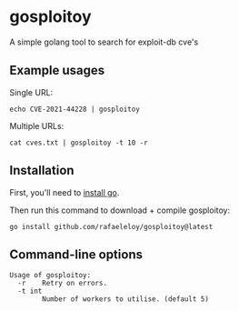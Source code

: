 # gosploitoy

A simple golang tool to search for exploit-db cve's

## Example usages

Single URL:

```
echo CVE-2021-44228 | gosploitoy
```

Multiple URLs:

```
cat cves.txt | gosploitoy -t 10 -r
```

## Installation

First, you'll need to [install go](https://golang.org/doc/install).

Then run this command to download + compile gosploitoy:
```
go install github.com/rafaeleloy/gosploitoy@latest
```

## Command-line options
```
Usage of gosploitoy:
  -r    Retry on errors.
  -t int
        Number of workers to utilise. (default 5)
```